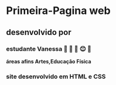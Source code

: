 # Primeira-Pagina web
## desenvolvido por
### estudante Vanessa 💙 💜 💖 😊 🌟
**áreas afins Artes,Educaçâo Física**
### site desenvolvido em HTML e CSS
